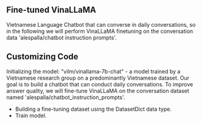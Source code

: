 ## Fine-tuned VinaLLaMA
Vietnamese Language Chatbot that can converse in daily conversations, so in the following we will perform VinaLLaMA finetuning on the conversation data 'alespalla/chatbot instruction prompts'.
## Customizing Code
 Initializing the model: "vilm/vinallama-7b-chat" - a model trained by a Vietnamese research group on a predominantly Vietnamese dataset.
 Our goal is to build a chatbot that can conduct daily conversations. To improve answer quality, we will fine-tune VinaLLaMA on the conversation dataset named 'alespalla/chatbot_instruction_prompts'.

* Building a fine-tuning dataset using the DatasetDict data type.
* Train model.
